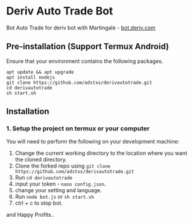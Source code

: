 # Deriv Auto Trade Bot

Bot Auto Trade for deriv bot with Martingale - [bot.deriv.com](https://deriv.me/id/?t=zJ-4osQLWwn4YQmkiYbEYGNd7ZgqdRLk&utm_source=affiliate_17510&utm_medium=affiliate&utm_campaign=MyAffiliates&utm_content=&referrer=bagusalam.id)

## Pre-installation (Support Termux Android)
Ensure that your environment contains the following packages.
``` 
apt update && apt upgrade 
apt install nodejs
git clone https://github.com/adstxs/derivautotrade.git
cd derivautotrade
sh start.sh
 ```
 ## Installation

### 1. Setup the project on termux or your computer

You will need to perform the following on your development machine:
1. Change the current working directory to the location where you want the cloned directory.
2. Clone the forked repo using ```git clone https://github.com/adstxs/derivautotrade.git```
3. Run ```cd derivautotrade```
4. input your token -  ```nano config.json```.
5. change your setting and language.
6. Run ```node bot.js``` or ```sh start.sh```
7. ctrl + c to stop bot.


and Happy Profits..
